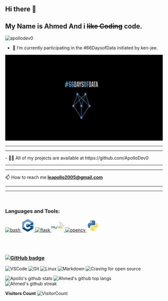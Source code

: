 ## Hi there 👋

## My Name is Ahmed And i ~~like Coding~~ code.



<p align="left"> <img src="https://komarev.com/ghpvc/?username=apollodev0&label=Profile%20views&color=0e75b6&style=flat" alt="apollodev0" /> </p>

- 🌱 I’m currently participating in the #66DaysofData initiated by ken-jee.

<img src="66DaysofDataBG.jpg">
<hr>
<hr>
- 👨‍💻 All of my projects are available at https://github.com/ApolloDev0
<hr>
<hr>

📫  How to reach me **leapollo2005@gmail.com**
<hr>
<hr>
<br>

<h3 align="left">Languages and Tools:</h3>
<p align="left"> <a href="https://www.gnu.org/software/bash/" target="_blank"> <img src="https://www.vectorlogo.zone/logos/gnu_bash/gnu_bash-icon.svg" alt="bash" width="40" height="40"/> </a> <a href="https://www.w3schools.com/cpp/" target="_blank"> <img src="https://raw.githubusercontent.com/devicons/devicon/master/icons/cplusplus/cplusplus-original.svg" alt="cplusplus" width="40" height="40"/> </a> <a href="https://flask.palletsprojects.com/" target="_blank"> <img src="https://www.vectorlogo.zone/logos/pocoo_flask/pocoo_flask-icon.svg" alt="flask" width="40" height="40"/> </a> <a href="https://www.mysql.com/" target="_blank"> <img src="https://raw.githubusercontent.com/devicons/devicon/master/icons/mysql/mysql-original-wordmark.svg" alt="mysql" width="40" height="40"/> </a> <a href="https://opencv.org/" target="_blank"> <img src="https://www.vectorlogo.zone/logos/opencv/opencv-icon.svg" alt="opencv" width="40" height="40"/> </a> <a href="https://www.python.org" target="_blank"> <img src="https://raw.githubusercontent.com/devicons/devicon/master/icons/python/python-original.svg" alt="python" width="40" height="40"/> </a> </p>

<br>
<br>

<h3><a href="https://github.com/ApolloDev0?tab=followers">
    <img src="https://img.shields.io/github/followers/ApolloDev0?label=Followers&logo=GitHub&style=for-the-badge" alt="GitHub badge" />
 </a></h3>
 
![VSCode](https://img.shields.io/badge/-vscode-00a8e8?style=for-the-badge&logo=visual-studio-code)
![Git](https://img.shields.io/badge/git%20-%23F05033.svg?&style=for-the-badge&logo=git&logoColor=white)
![Linux](https://img.shields.io/badge/-linux-772953?style=for-the-badge&logo=linux)
![Markdown](https://img.shields.io/badge/markdown-%23000000.svg?&style=for-the-badge&logo=markdown&logoColor=white)
![Craving for open source](https://img.shields.io/badge/-I%27m_craving_for_open_source-green?style=for-the-badge&logo=github&logoColor=black)


![Apollo's github stats](https://github-readme-stats.vercel.app/api?username=ApolloDev0&theme=synthwave&show_icons=true&layout=demo)
![Ahmed's github top langs](https://github-readme-stats.vercel.app/api/top-langs?username=ApolloDev0&show_icons=true&locale=en&layout=demo&theme=gruvbox&langs_count=8&hide=c%23,Vim%20script,CSS,Jupyter%20Notebook,java,html,nim)
![Ahmed's github streak](https://github-readme-streak-stats.herokuapp.com/?user=ApolloDev0&show_icons=true&locale=en&layout=demo&theme=gruvbox)


**Visitors Count**
![VisitorCount](https://profile-counter.glitch.me/{ApolloDev0}/count.svg)
